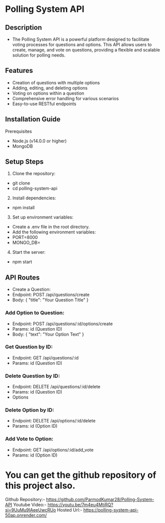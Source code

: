 # Polling System API

## Description
- The Polling System API is a powerful platform designed to facilitate voting processes for questions and options.
 This API allows users to create, manage, and vote on questions, providing a flexible and scalable solution for polling needs.

## Features
- Creation of questions with multiple options
- Adding, editing, and deleting options
- Voting on options within a question
- Comprehensive error handling for various scenarios
- Easy-to-use RESTful endpoints

## Installation Guide
Prerequisites
- Node.js (v14.0.0 or higher)
- MongoDB

## Setup Steps
1. Clone the repository:
- git clone <repository-url>
- cd polling-system-api

2. Install dependencies:
- npm install

3. Set up environment variables:
- Create a .env file in the root directory.
- Add the following environment variables:
- PORT=8000
- MONGO_DB=<your-mongodb-connection-string>

4. Start the server:
- npm start

## API Routes
* Create a Question:
* Endpoint: POST /api/questions/create
* Body: { "title": "Your Question Title" }

### Add Option to Question:
* Endpoint: POST /api/questions/:id/options/create
* Params: id (Question ID)
* Body: { "text": "Your Option Text" }

### Get Question by ID:
* Endpoint: GET /api/questions/:id
* Params: id (Question ID)

### Delete Question by ID:
* Endpoint: DELETE /api/questions/:id/delete
* Params: id (Question ID)
* Options

### Delete Option by ID:
* Endpoint: DELETE /api/options/:id/delete
* Params: id (Option ID)

### Add Vote to Option:
* Endpoint: GET /api/options/:id/add_vote
* Params: id (Option ID)

# You can get the github repository of this project also.
Github Repository:- https://github.com/ParmodKumar28/Polling-System-API
Youtube Video:- https://youtu.be/7m4eu4MtjRQ?si=9UuMu9IAeeUwcRUo
Hosted Url:- https://polling-system-api-50ap.onrender.com/
